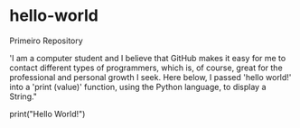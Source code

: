 # hello-world
Primeiro Repository

'I am a computer student and I believe that GitHub makes it easy for me to contact different types of programmers, which is, of course, great for the professional and personal growth I seek. Here below, I passed 'hello world!' into a 'print (value)' function, using the Python language, to display a String."


print("Hello World!")
